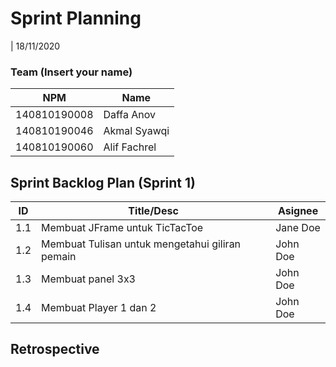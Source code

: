 # Sprint Planning 
| 18/11/2020

### Team (Insert your name)
| NPM           | Name        |
| ------------- |-------------|
| 140810190008  | Daffa Anov  |
| 140810190046  | Akmal Syawqi|
| 140810190060  | Alif Fachrel|



## Sprint Backlog Plan (Sprint 1)
| ID  | Title/Desc | Asignee | 
| --- | ---------- | ------- | 
| 1.1 | Membuat JFrame untuk TicTacToe | Jane Doe | 
| 1.2 | Membuat Tulisan untuk mengetahui giliran pemain | John Doe | 
| 1.3 | Membuat panel 3x3 | John Doe | 
| 1.4 | Membuat Player 1 dan 2 | John Doe | 


## Retrospective 
